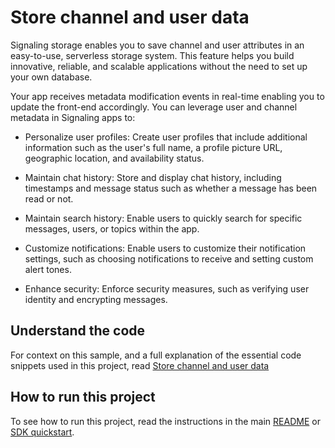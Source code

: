 # Store channel and user data

Signaling storage enables you to save channel and user attributes in an easy-to-use, serverless storage system. This feature helps you build innovative, reliable, and scalable applications without the need to set up your own database.

Your app receives metadata modification events in real-time enabling you to update the front-end accordingly. You can leverage user and channel metadata in Signaling apps to:

- Personalize user profiles: Create user profiles that include additional information such as the user's full name, a profile picture URL, geographic location, and availability status.

- Maintain chat history: Store and display chat history, including timestamps and message status such as whether a message has been read or not.

- Maintain search history: Enable users to quickly search for specific messages, users, or topics within the app.

- Customize notifications: Enable users to customize their notification settings, such as choosing notifications to receive and setting custom alert tones.

- Enhance security: Enforce security measures, such as verifying user identity and encrypting messages.

## Understand the code

For context on this sample, and a full explanation of the essential code snippets used in this project, read [Store channel and user data](https://docs-beta.agora.io/en/signaling/develop/storage?platform=android)


## How to run this project

To see how to run this project, read the instructions in the main [README](../README.md) or [SDK quickstart](https://docs-beta.agora.io/en/signaling/get-started/get-started-sdk).
